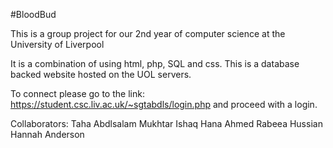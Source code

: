 #BloodBud

This is a group project for our 2nd year of computer science at the University of Liverpool

It is a combination of using html, php, SQL and css. This is a database backed website hosted on the UOL servers.

To connect please go to the link: https://student.csc.liv.ac.uk/~sgtabdls/login.php and proceed with a login.

Collaborators:
Taha Abdlsalam
Mukhtar Ishaq
Hana Ahmed
Rabeea Hussian
Hannah Anderson
